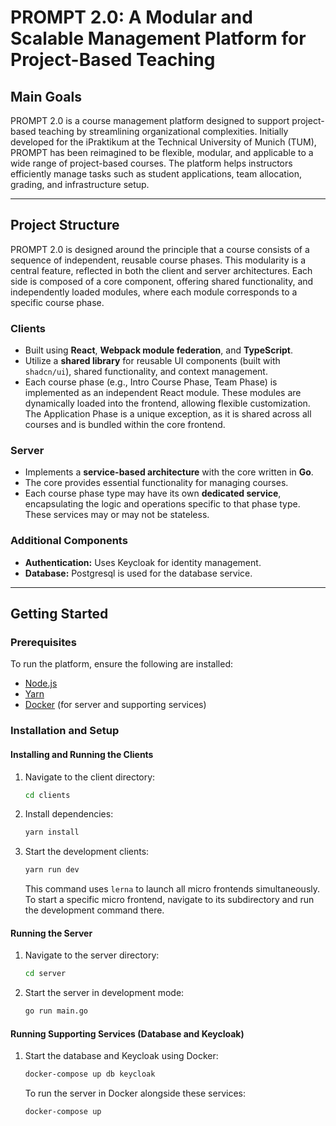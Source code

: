 # PROMPT 2.0: A Modular and Scalable Management Platform for Project-Based Teaching

## Main Goals
PROMPT 2.0 is a course management platform designed to support project-based teaching by streamlining organizational complexities. Initially developed for the iPraktikum at the Technical University of Munich (TUM), PROMPT has been reimagined to be flexible, modular, and applicable to a wide range of project-based courses. The platform helps instructors efficiently manage tasks such as student applications, team allocation, grading, and infrastructure setup.

---

## Project Structure
PROMPT 2.0 is designed around the principle that a course consists of a sequence of independent, reusable course phases. This modularity is a central feature, reflected in both the client and server architectures. Each side is composed of a core component, offering shared functionality, and independently loaded modules, where each module corresponds to a specific course phase.

### Clients
- Built using **React**, **Webpack module federation**, and **TypeScript**.
- Utilize a **shared library** for reusable UI components (built with `shadcn/ui`), shared functionality, and context management.
- Each course phase (e.g., Intro Course Phase, Team Phase) is implemented as an independent React module. These modules are dynamically loaded into the frontend, allowing flexible customization. The Application Phase is a unique exception, as it is shared across all courses and is bundled within the core frontend.

### Server
- Implements a **service-based architecture** with the core written in **Go**.
- The core provides essential functionality for managing courses.
- Each course phase type may have its own **dedicated service**, encapsulating the logic and operations specific to that phase type. These services may or may not be stateless. 


### Additional Components
- **Authentication:** Uses Keycloak for identity management.
- **Database:** Postgresql is used for the database service.

---

## Getting Started

### Prerequisites
To run the platform, ensure the following are installed:
- [Node.js](https://nodejs.org/)
- [Yarn](https://yarnpkg.com/)
- [Docker](https://www.docker.com/) (for server and supporting services)

### Installation and Setup

#### Installing and Running the Clients
1. Navigate to the client directory:
    ```sh
    cd clients
    ```
2. Install dependencies:
    ```sh
    yarn install
    ```
3. Start the development clients:
    ```sh
    yarn run dev
    ```
    This command uses `lerna` to launch all micro frontends simultaneously. To start a specific micro frontend, navigate to its subdirectory and run the development command there.

#### Running the Server
1. Navigate to the server directory:
    ```sh
    cd server
    ```
2. Start the server in development mode:
    ```sh
    go run main.go
    ```

#### Running Supporting Services (Database and Keycloak)
1. Start the database and Keycloak using Docker:
    ```sh
    docker-compose up db keycloak
    ```
    To run the server in Docker alongside these services:
    ```sh
    docker-compose up
    ```